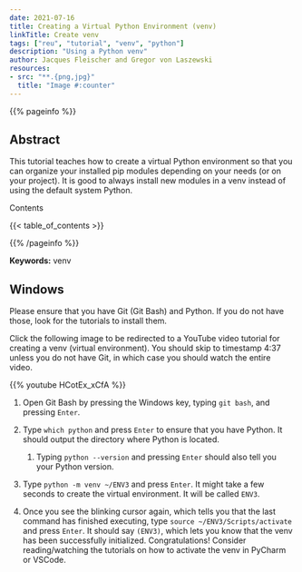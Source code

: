 ```yaml
---
date: 2021-07-16
title: Creating a Virtual Python Environment (venv)
linkTitle: Create venv
tags: ["reu", "tutorial", "venv", "python"]
description: "Using a Python venv"
author: Jacques Fleischer and Gregor von Laszewski
resources:
- src: "**.{png,jpg}"
  title: "Image #:counter"
---
```



{{% pageinfo %}}

## Abstract

This tutorial teaches how to create a virtual Python environment so
that you can organize your installed pip modules depending on your
needs (or on your project).  It is good to always install new
modules in a venv instead of using the default system Python.

Contents

{{< table_of_contents >}}

{{% /pageinfo %}}

**Keywords:** venv


## Windows

Please ensure that you have Git (Git Bash) and Python. If you do not have those, look for the tutorials to install them.

Click the following image to be redirected to a YouTube video tutorial for creating a venv (virtual environment). You should skip to timestamp 4:37 unless you do not have Git, in which case you should watch the entire video.

{{% youtube HCotEx_xCfA %}}

1. Open Git Bash by pressing the Windows key, typing `git bash`, and pressing `Enter`.

2. Type `which python` and press `Enter` to ensure that you have Python. It should output the directory where Python is located.
   1. Typing `python --version` and pressing `Enter` should also tell you your Python version.

3. Type `python -m venv ~/ENV3` and press `Enter`. It might take a few seconds to create the virtual environment. It will be called `ENV3`.

4. Once you see the blinking cursor again, which tells you that the last command has finished executing, type `source ~/ENV3/Scripts/activate` and press `Enter`. It should say `(ENV3)`, which lets you know that the venv has been successfully initialized. Congratulations! Consider reading/watching the tutorials on how to activate the venv in PyCharm or VSCode.


  
